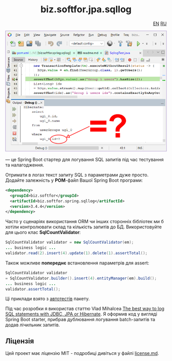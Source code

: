 <h1 align="center">biz.softfor.jpa.sqllog</h1>
<p align="right">
  <a href="readme.md">EN</a>
  <a href="readme.ru.md">RU</a>
</p>

![Demo](doc/images/readme.png)

— це Spring Boot стартер для логування SQL запитів під час тестування та
налагодження.

Отримати в логах текст запиту SQL з параметрами дуже просто.
Додайте залежність у __POM__-файл Вашої Spring Boot програми:
```xml
<dependency>
  <groupId>biz.softfor</groupId>
  <artifactId>biz.softfor.spring.sqllog</artifactId>
  <version>3.4.4</version>
</dependency>
```

Часто у сценаріях використання ORM чи інших сторонніх бібліотек ми б хотіли
контролювати склад та кількість запитів до БД. Використовуйте для цього клас
__SqlCountValidator__:
```java
SqlCountValidator validator = new SqlCountValidator(em);
... business logic ...
validator.read(2).insert(4).update(1).delete(1).assertTotal();
```

Також можливе __попереднє__ встановлення параметрів для assert:
```java
SqlCountValidator validator
= SqlCountValidator.builder().insert(4).entityManager(em).build();
... business logic ...
validator.assertTotal();
```

Ці приклади взято з [автотестів](src/test/java/biz/softfor/spring/sqllog/) пакету.

Під час розробки я використав статтю Vlad Mihalcea
[The best way to log SQL statements with JDBC, JPA or Hibernate](https://vladmihalcea.com/the-best-way-to-log-jdbc-statements/).
Я оформив код у вигляді Spring Boot starter, прибрав дублювання логування
batch-запитів та додав лічильник запитів.

## Ліцензія

Цей проект має ліцензію MIT - подробиці дивіться у файлі [license.md](license.md).

